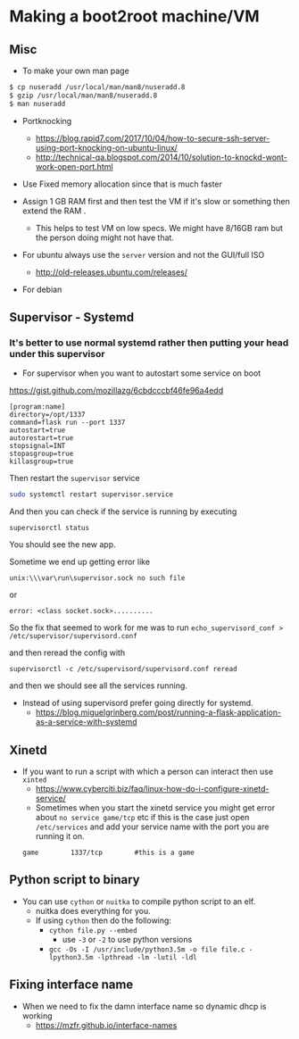 # Making a boot2root machine/VM

## Misc

* To make your own man page

```bash
$ cp nuseradd /usr/local/man/man8/nuseradd.8
$ gzip /usr/local/man/man8/nuseradd.8
$ man nuseradd
```

* Portknocking
    - https://blog.rapid7.com/2017/10/04/how-to-secure-ssh-server-using-port-knocking-on-ubuntu-linux/
    - http://technical-qa.blogspot.com/2014/10/solution-to-knockd-wont-work-open-port.html

* Use Fixed memory allocation since that is much faster
* Assign 1 GB RAM first and then test the VM if it's slow or something then extend the RAM .
    - This helps to test VM on low specs. We might have 8/16GB ram but the person doing might not have that.
* For ubuntu always use the `server` version and not the GUI/full ISO
    - http://old-releases.ubuntu.com/releases/
* For debian

## Supervisor - Systemd

### It's better to use normal systemd rather then putting your head under this supervisor

* For supervisor when you want to autostart some service on boot

https://gist.github.com/mozillazg/6cbdcccbf46fe96a4edd

```
[program:name]
directory=/opt/1337
command=flask run --port 1337
autostart=true
autorestart=true
stopsignal=INT
stopasgroup=true
killasgroup=true
```

Then restart the `supervisor` service
```bash
sudo systemctl restart supervisor.service
```

And then you can check if the service is running by executing
```
supervisorctl status
```

You should see the new app.

Sometime we end up getting error like
```
unix:\\\var\run\supervisor.sock no such file
```

or

```
error: <class socket.sock>..........
```

So the fix that seemed to work for me was to run `echo_supervisord_conf > /etc/supervisor/supervisord.conf `

and then reread the config with

```
supervisorctl -c /etc/supervisord/supervisord.conf reread
```

and then we should see all the services running.

* Instead of using supervisord prefer going directly for systemd.
    - https://blog.miguelgrinberg.com/post/running-a-flask-application-as-a-service-with-systemd

## Xinetd

* If you want to run a script with which a person can interact then use `xinted`
    - https://www.cyberciti.biz/faq/linux-how-do-i-configure-xinetd-service/
    - Sometimes when you start the xinetd service you might get error about `no service game/tcp` etc if this is the case just open `/etc/services` and add your service name with the port you are running it on.
    ```
    game        1337/tcp        #this is a game
    ```

## Python script to binary

* You can use `cython` or `nuitka` to compile python script to an elf.
    - nuitka does everything for you.
    - If using `cython` then do the following:
        * `cython file.py --embed`
            - use `-3` or `-2` to use python versions
        * `gcc -Os -I /usr/include/python3.5m -o file file.c -lpython3.5m -lpthread -lm -lutil -ldl`

## Fixing interface name

* When we need to fix the damn interface name so dynamic dhcp is working
    - https://mzfr.github.io/interface-names

